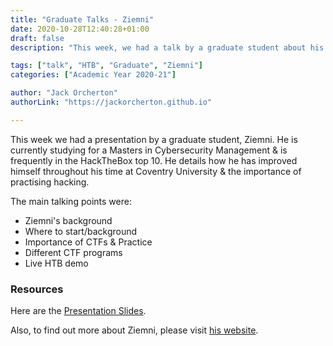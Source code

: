 ```yaml
---
title: "Graduate Talks - Ziemni"
date: 2020-10-28T12:40:28+01:00
draft: false
description: "This week, we had a talk by a graduate student about his experiences and the importance of practise and CTF competitions. "

tags: ["talk", "HTB", "Graduate", "Ziemni"]
categories: ["Academic Year 2020-21"]

author: "Jack Orcherton" 
authorLink: "https://jackorcherton.github.io"

---
```


This week we had a presentation by a graduate student, Ziemni. He is currently studying for a Masters in Cybersecurity Management & is frequently in the HackTheBox top 10. He details how he has improved himself throughout his time at Coventry University & the importance of practising hacking.

The main talking points were:

- Ziemni's background
- Where to start/background
- Importance of CTFs & Practice
- Different CTF programs
- Live HTB demo

### Resources
Here are the [Presentation Slides](ziemni.pdf).

Also, to find out more about Ziemni, please visit [his website](https://ziemni.com).
